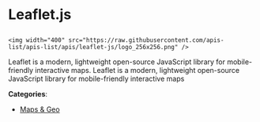 # Leaflet.js<p align="center">
    <img width="400" src="https://raw.githubusercontent.com/apis-list/apis-list/apis/leaflet-js/logo_256x256.png" />
</p>

Leaflet is a modern, lightweight open-source JavaScript library for mobile-friendly interactive maps. Leaflet is a modern, lightweight open-source JavaScript library for mobile-friendly interactive maps

**Categories**:

- [Maps & Geo](https://github/apis-list/apis-list#maps-and-geo)





